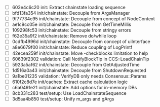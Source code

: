 - [ ] 603e4c6c20 init: Extract chainstate loading sequence
- [ ] bfd13fa354 init/chainstate: Decouple from ArgsManager
- [ ] 9f77734c95 init/chainstate: Decouple from concept of NodeContext
- [ ] ae1c9cc05e init/chainstate: Decouple from GetTimeMillis
- [ ] 109298fc53 init/chainstate: Decouple from stringy errors
- [ ] f62e35a9f2 init/chainstate: Remove do/while loop
- [ ] 0cdfb4996d init/chainstate: Decouple from concept of uiInterface
- [ ] a8e6679f00 init/chainstate: Reduce coupling of LogPrintf
- [ ] 42ecea259f init/chainstate: Move -checkblocks limitation to help
- [ ] 60639f2302 validation: Call NotifyBlockTip in CCS::LoadChainTip
- [ ] 5923a5af62 init/chainstate: Decouple from GetAdjustedTime
- [ ] 1d516a0a43 init/chainstate: Decouple from ShutdownRequested
- [ ] 9a1be01235 validation: VerifyDB only needs Consensus::Params
- [ ] 610f2c8d7e init/caches: Extract cache calculation logic
- [ ] c6a0491e21 init/chainstate: Add options for in-memory DBs
- [ ] 8cb331c283 test/setup: Use LoadChainstateSequence
- [ ] 3d5aa4b850 test/setup: Unify m_args and gArgs